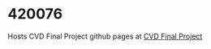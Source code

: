 420076
======

Hosts CVD Final Project github pages at [CVD Final Project](http://fabiomaster.github.io/)
